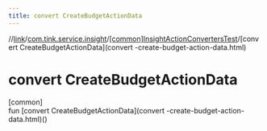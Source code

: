 ```yaml
---
title: convert CreateBudgetActionData
---
```

//[link](../../../index.html)/[com.tink.service.insight](../index.html)/[[common]InsightActionConvertersTest](index.html)/[convert CreateBudgetActionData](convert -create-budget-action-data.html)



# convert CreateBudgetActionData



[common]\
fun [convert CreateBudgetActionData](convert -create-budget-action-data.html)()




